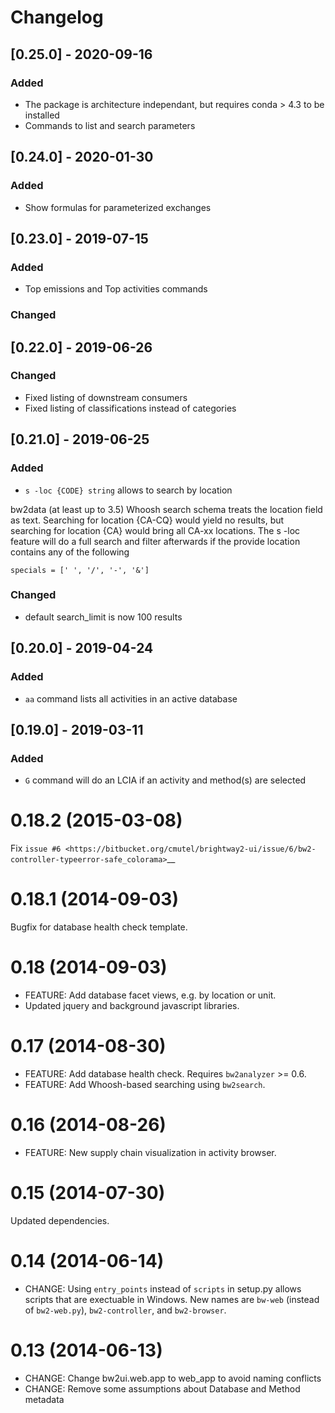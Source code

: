 # Changelog

## [0.25.0] - 2020-09-16

### Added

+ The package is architecture independant, but requires conda > 4.3 to be installed
+ Commands to list and search parameters

## [0.24.0] - 2020-01-30

### Added

+ Show formulas for parameterized exchanges

## [0.23.0] - 2019-07-15

### Added

+ Top emissions and Top activities commands

### Changed

## [0.22.0] - 2019-06-26

### Changed

+ Fixed listing of downstream consumers
+ Fixed listing of classifications instead of categories

## [0.21.0] - 2019-06-25

### Added

+ `s -loc {CODE} string` allows to search by location

bw2data (at least up to 3.5) Whoosh search schema treats the location field as text.
Searching for location {CA-CQ} would yield no results, but searching for
location {CA} would bring all CA-xx locations. The s -loc feature will do a full search
and filter afterwards if the provide location contains any of the following
```
specials = [' ', '/', '-', '&']
```

### Changed

+ default search_limit is now 100 results

## [0.20.0] - 2019-04-24

### Added

+ `aa` command lists all activities in an active database

## [0.19.0] - 2019-03-11

### Added

+ `G` command will do an LCIA if an activity and method(s) are selected



0.18.2 (2015-03-08)
===================

Fix `issue #6 <https://bitbucket.org/cmutel/brightway2-ui/issue/6/bw2-controller-typeerror-safe_colorama>`__

0.18.1 (2014-09-03)
===================

Bugfix for database health check template.

0.18 (2014-09-03)
=================

- FEATURE: Add database facet views, e.g. by location or unit.
- Updated jquery and background javascript libraries.

0.17 (2014-08-30)
=================

- FEATURE: Add database health check. Requires ``bw2analyzer`` >= 0.6.
- FEATURE: Add Whoosh-based searching using ``bw2search``.

0.16 (2014-08-26)
=================

- FEATURE: New supply chain visualization in activity browser.

0.15 (2014-07-30)
=================

Updated dependencies.

0.14 (2014-06-14)
=================

- CHANGE: Using `entry_points` instead of `scripts` in setup.py allows scripts that are exectuable in Windows. New names are `bw-web` (instead of `bw2-web.py`), `bw2-controller`, and `bw2-browser`.

0.13 (2014-06-13)
=================

- CHANGE: Change bw2ui.web.app to web_app to avoid naming conflicts
- CHANGE: Remove some assumptions about Database and Method metadata
